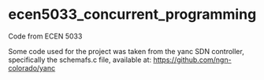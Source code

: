 # ecen5033_concurrent_programming
Code from ECEN 5033

Some code used for the project was taken from the yanc SDN controller, specifically the schemafs.c file, available at:
https://github.com/ngn-colorado/yanc


